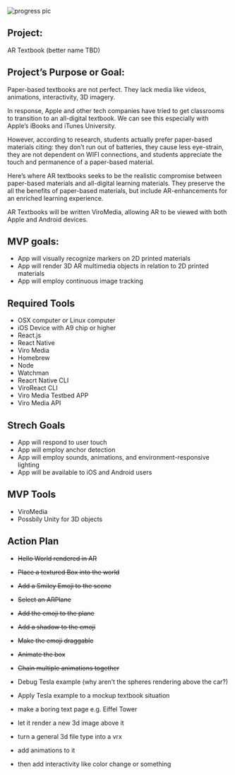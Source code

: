 
![progress pic](https://github.com/amcgladd/capstone-project-planning/blob/master/IMG_0003.PNG "Progress Pic")


## Project:
AR Textbook (better name TBD)

## Project’s Purpose or Goal:

Paper-based textbooks are not perfect. They lack media like videos, animations, interactivity, 3D imagery.

In response, Apple and other tech companies have tried to get classrooms to transition to an all-digital textbook. We can see this especially with Apple’s iBooks and iTunes University.

However, according to research, students actually prefer paper-based materials citing: they don’t run out of batteries, they cause less eye-strain, they are not dependent on WIFI connections, and students appreciate the touch and permanence of a paper-based material.

Here’s where AR textbooks seeks to be the realistic compromise between paper-based materials and all-digital learning materials. They preserve the all the benefits of paper-based materials, but include AR-enhancements for an enriched learning experience.

AR Textbooks will be written ViroMedia, allowing AR to be viewed with both Apple and Android devices.

## MVP goals:

* App will visually recognize markers on 2D printed materials
* App will render 3D AR multimedia objects in relation to 2D printed materials
* App will employ continuous image tracking


## Required Tools

* OSX computer or Linux computer
* iOS Device with A9 chip or higher
* React.js
* React Native
* Viro Media
* Homebrew
* Node
* Watchman
* Reacrt Native CLI
* ViroReact CLI
* Viro Media Testbed APP
* Viro Media API

## Strech Goals

* App will respond to user touch
* App will employ anchor detection
* App will employ sounds, animations, and environment-responsive lighting
* App will be available to iOS and Android users

## MVP Tools

* ViroMedia
* Possbily Unity for 3D objects

## Action Plan
* <strike>Hello World rendered in AR</strike>
* <strike>Place a textured Box into the world</strike>
* <strike>Add a Smiley Emoji to the scene</strike>
* <strike>Select an ARPlane</strike>
* <strike>Add the emoji to the plane</strike>
* <strike>Add a shadow to the emoji</strike>
* <strike>Make the emoji draggable</strike>
* <strike>Animate the box</strike>
* <strike>Chain multiple animations together</strike>

* Debug Tesla example (why aren’t the spheres rendering above the car?)
* Apply Tesla example to a mockup textbook situation
* make a boring text page e.g. Eiffel Tower
* let it render a new 3d image above it
* turn a general 3d file type into a vrx
* add animations to it
* then add interactivity like color change or something
